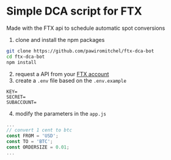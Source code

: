 # Simple DCA script for FTX

Made with the FTX api to schedule automatic spot conversions

1. clone and install the npm packages
```bash
git clone https://github.com/pawiromitchel/ftx-dca-bot
cd ftx-dca-bot
npm install
```

2. request a API from your [FTX account](https://ftx.com/#a=4341346)
3. create a `.env` file based on the `.env.example`
```
KEY=
SECRET=
SUBACCOUNT=
```

4. modify the parameters in the `app.js`
```js
...
// convert 1 cent to btc
const FROM = 'USD';
const TO = 'BTC';
const ORDERSIZE = 0.01;
...
```